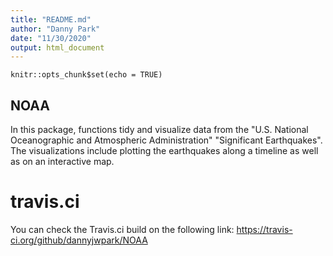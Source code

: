 ```yaml
---
title: "README.md"
author: "Danny Park"
date: "11/30/2020"
output: html_document
---
```


```{r setup, include=FALSE}
knitr::opts_chunk$set(echo = TRUE)
```

## NOAA

In this package, functions tidy and visualize data from the "U.S. National Oceanographic and Atmospheric Administration" "Significant Earthquakes". The visualizations include plotting the earthquakes along a timeline as well as on an interactive map.

# travis.ci

You can check the Travis.ci build on the following link:
https://travis-ci.org/github/dannyjwpark/NOAA
